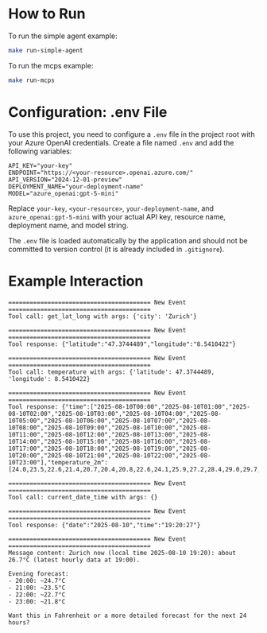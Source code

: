 # How to Run

To run the simple agent example:

```bash
make run-simple-agent
```

To run the mcps example:

```bash
make run-mcps
```
# Configuration: .env File

To use this project, you need to configure a `.env` file in the project root with your Azure OpenAI credentials. Create a file named `.env` and add the following variables:


```
API_KEY="your-key"
ENDPOINT="https://<your-resource>.openai.azure.com/"
API_VERSION="2024-12-01-preview"
DEPLOYMENT_NAME="your-deployment-name"
MODEL="azure_openai:gpt-5-mini"
```

Replace `your-key`, `<your-resource>`, `your-deployment-name`, and `azure_openai:gpt-5-mini` with your actual API key, resource name, deployment name, and model string.

The `.env` file is loaded automatically by the application and should not be committed to version control (it is already included in `.gitignore`).



# Example Interaction

```
======================================== New Event ========================================
Tool call: get_lat_long with args: {'city': 'Zurich'}

======================================== New Event ========================================
Tool response: {"latitude":"47.3744489","longitude":"8.5410422"}

======================================== New Event ========================================
Tool call: temperature with args: {'latitude': 47.3744489, 'longitude': 8.5410422}

======================================== New Event ========================================
Tool response: {"time":["2025-08-10T00:00","2025-08-10T01:00","2025-08-10T02:00","2025-08-10T03:00","2025-08-10T04:00","2025-08-10T05:00","2025-08-10T06:00","2025-08-10T07:00","2025-08-10T08:00","2025-08-10T09:00","2025-08-10T10:00","2025-08-10T11:00","2025-08-10T12:00","2025-08-10T13:00","2025-08-10T14:00","2025-08-10T15:00","2025-08-10T16:00","2025-08-10T17:00","2025-08-10T18:00","2025-08-10T19:00","2025-08-10T20:00","2025-08-10T21:00","2025-08-10T22:00","2025-08-10T23:00"],"temperature_2m":[24.0,23.5,22.6,21.4,20.7,20.4,20.8,22.6,24.1,25.9,27.2,28.4,29.0,29.7,30.3,30.3,30.1,29.6,28.8,26.7,24.7,23.5,22.7,21.8]}

======================================== New Event ========================================
Tool call: current_date_time with args: {}

======================================== New Event ========================================
Tool response: {"date":"2025-08-10","time":"19:20:27"}

======================================== New Event ========================================
Message content: Zurich now (local time 2025-08-10 19:20): about 26.7°C (latest hourly data at 19:00).

Evening forecast:
- 20:00: ~24.7°C
- 21:00: ~23.5°C
- 22:00: ~22.7°C
- 23:00: ~21.8°C

Want this in Fahrenheit or a more detailed forecast for the next 24 hours?
```